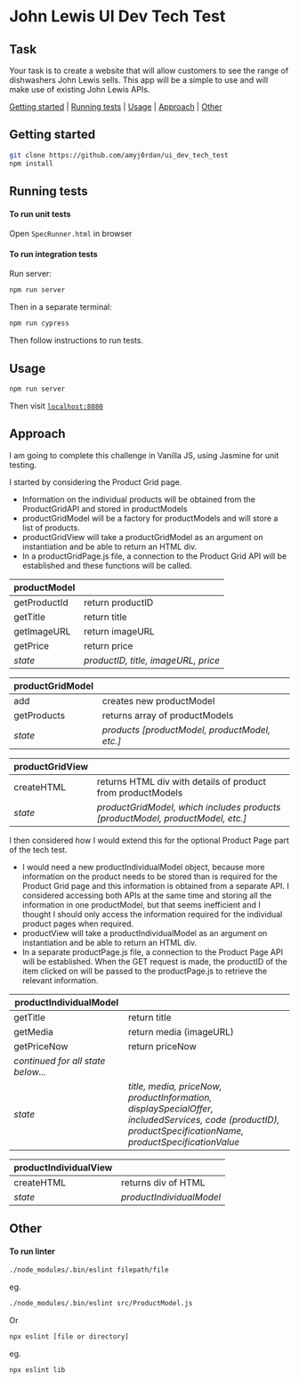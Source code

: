 # John Lewis UI Dev Tech Test

## Task

Your task is to create a website that will allow customers to see the range of dishwashers John Lewis sells. This app will be a simple to use and will make use of existing John Lewis APIs.

[Getting started](#getting-started) | [Running tests](#running-tests) | [Usage](#usage) | [Approach](#approach) | [Other](#other)

## Getting started

```bash
git clone https://github.com/amyj0rdan/ui_dev_tech_test
npm install
```

## Running tests

#### To run unit tests
Open `SpecRunner.html` in browser

#### To run integration tests

Run server:

```bash
npm run server
```

Then in a separate terminal:

```bash
npm run cypress
```

Then follow instructions to run tests.

## Usage

```bash
npm run server
```

Then visit [`localhost:8080`](http://localhost:8080/)

## Approach

I am going to complete this challenge in Vanilla JS, using Jasmine for unit testing.

I started by considering the Product Grid page.
- Information on the individual products will be obtained from the ProductGridAPI and stored in productModels
- productGridModel will be a factory for productModels and will store a list of products.
- productGridView will take a productGridModel as an argument on instantiation and be able to return an HTML div.
- In a productGridPage.js file, a connection to the Product Grid API will be established and these functions will be called.

| productModel | |
| ------ | ------ |
| getProductId | return productID |
| getTitle | return title |
| getImageURL | return imageURL |
| getPrice | return price |
| *state* | *productID, title, imageURL, price* |

| productGridModel | |
| ------ | ------ |
| add | creates new productModel |
| getProducts | returns array of productModels |
| *state* | *products [productModel, productModel, etc.]* |

| productGridView| |
| ------ | ------ |
| createHTML | returns HTML div with details of product from productModels |
| *state* | *productGridModel, which includes products [productModel, productModel, etc.]* |

I then considered how I would extend this for the optional Product Page part of the tech test.
- I would need a new productIndividualModel object, because more information on the product needs to be stored than is required for the Product Grid page and this information is obtained from a separate API. I considered accessing both APIs at the same time and storing all the information in one productModel, but that seems inefficient and I thought I should only access the information required for the individual product pages when required.
- productView will take a productIndividualModel as an argument on instantiation and be able to return an HTML div.
- In a separate productPage.js file, a connection to the Product Page API will be established. When the GET request is made, the productID of the item clicked on will be passed to the productPage.js to retrieve the relevant information.

| productIndividualModel | |
| ------ | ------ |
| getTitle | return title |
| getMedia | return media (imageURL) |
| getPriceNow | return priceNow |
| *continued for all state below...* | |
| *state* | *title, media, priceNow, productInformation, displaySpecialOffer, includedServices, code (productID), productSpecificationName, productSpecificationValue* |

| productIndividualView | |
| ------ | ------ |
| createHTML | returns div of HTML |
| *state* | *productIndividualModel* |

## Other

#### To run linter

```bash
./node_modules/.bin/eslint filepath/file
```

eg.

```bash
./node_modules/.bin/eslint src/ProductModel.js
```

Or

```bash
npx eslint [file or directory]
```

eg.

```bash
npx eslint lib
```
